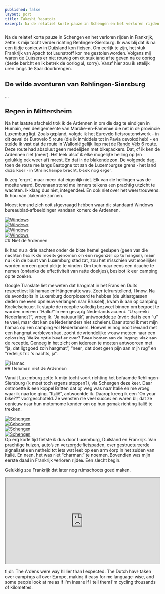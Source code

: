 ```yaml
---
published: false
layout: post
title: Takeshi Yasutoko
excerpt: Na de relatief korte pauze in Schengen en het verloren rijden in Frankrijk, zette ik mijn tocht verder richting Rehlingen-Siersburg. Ik was blij dat ik na een tijdje opnieuw in Duitsland kon fietsen. Om eerlijk te zijn, het stuk Frankrijk van Apach tot Launstroff kon me gestolen worden. Volgens mij waren de Duitsers er niet rouwig om dit stuk land af te geven na de oorlog (derde bericht en ik betrek de oorlog al, sorry). Vanaf hier zou ik ettelijk uren langs de Saar doorbrengen.
---
```

Na de relatief korte pauze in Schengen en het verloren rijden in Frankrijk, zette ik mijn tocht verder richting Rehlingen-Siersburg. Ik was blij dat ik na een tijdje opnieuw in Duitsland kon fietsen. Om eerlijk te zijn, het stuk Frankrijk van Apach tot Launstroff kon me gestolen worden. Volgens mij waren de Duitsers er niet rouwig om dit stuk land af te geven na de oorlog (derde bericht en ik betrek de oorlog al, sorry). Vanaf hier zou ik ettelijk uren langs de Saar doorbrengen.

## De wilde avonturen van Rehlingen-Siersburg

...

## Regen in Mittersheim


Na het laatste afscheid trok ik de Ardennen in om die dag te eindigen in Humain, een deelgemeente van Marche-en-Famenne die net in de provincie Luxemburg ligt. Zoals gepland, volgde ik het Eurovelo fietsroutenetwerk - in dit geval de [Eurovelo 5](http://www.eurovelo.com/en/eurovelos/eurovelo-5) route (die ik inmiddels tot in Pavia gevolgd heb) - en stelde ik vast dat de route in Wallonië gelijk liep met de [Rando Vélo 6](http://www.groteroutepaden.be/nl/route/860/rando-velo-6-picardie-ardennes.html) route. Deze route had absoluut geen medelijden met bikepackers. Dat, of ik ken de Ardennen niet (meer). Het leek alsof ik elke mogelijke helling op (en gelukkig ook weer af) moest. En dat in de blakende zon. De volgende dag, toen de route me langs Bastogne tot aan de Luxemburgse grens - het land deze keer - in Strainchamps bracht, bleek nog erger.

Ik zeg 'erger', maar meen dat eigenlijk niet. Elk van die hellingen was de moeite waard. Bovenaan stond me immers telkens een prachtig uitzicht te wachten. Ik klaag dus niet, integendeel. En ook niet over het weer trouwens. Ik hou van blakende zonnen. 

Moest iemand zich ooit afgevraagd hebben waar die standaard Windows bureaublad-afbeeldingen vandaan komen: de Ardennen.
<div class="row">
<article class="6u 12u$(xsmall) work-item">
<a href="{{ site.github.url }}/images/posts/Windows1.jpg" class="image fit thumb"><img src="{{ site.github.url }}/images/posts/Windows1_Small.jpg" alt="Windows" /></a>
</article>
<article class="6u$ 12u$(xsmall) work-item">
<a href="{{ site.github.url }}/images/posts/Windows3.jpg" class="image fit thumb"><img src="{{ site.github.url }}/images/posts/Windows3_Small.jpg" alt="Windows" /></a>
</article>
<article class="6u 12u$(xsmall) work-item">
<a href="{{ site.github.url }}/images/posts/Windows4.jpg" class="image fit thumb"><img src="{{ site.github.url }}/images/posts/Windows4_Small.jpg" alt="Windows" /></a>
</article>
<article class="6u$ 12u$(xsmall) work-item">
<a href="{{ site.github.url }}/images/posts/Windows5.jpg" class="image fit thumb"><img src="{{ site.github.url }}/images/posts/Windows5_Small.jpg" alt="Windows" /></a>
</article>
</div>
## Niet de Ardennen

Ik had nu al drie nachten onder de blote hemel geslapen (geen van die nachten heb ik de moeite genomen om een regenzeil op te hangen), maar nu ik in de buurt van Luxemburg stad zat, zou het misschien wat moeilijker worden om een goed plekje te vinden. Om toch maar eens een douche te nemen (ondanks de effectiviteit van natte doekjes), besloot ik een camping op te zoeken. 

Google Translate liet me weten dat hangmat in het Frans en Duits respectievelijk hamac en Hängematte was. Zeer teleurstellend, I know. Na de avondspits in Luxemburg doorploeterd te hebben (de uitlaatgassen deden me even opnieuw verlangen naar Brussel), kwam ik aan op camping Kockelscheuer. Ik stapte de receptie volledig bezweet binnen om begroet te worden met een “Hallo!” in een gezapig Nederlands accent. “U spreekt Nederlands?”, vroeg ik. “Ja natuuurlijk”, antwoordde ze (nvdr: dat is een “u” te veel, maar dat kan de Nederlanders niet schelen). Daar stond ik met mijn hamac op een camping vol Nederlanders. Hoewel er nog nooit iemand met een hangmat verbleven had, zocht de vriendelijke vrouw meteen naar een oplossing. Welke optie bleef er over? Twee bomen aan de ingang, vlak aan de receptie. Genoeg in het zicht om iedereen te moeten antwoorden met “ja, dat ligt goed zo’n hangmat”, “neen, dat doet geen pijn aan mijn rug” en "redelijk fris 's nachts, ja".
<section>
<div class="box alt">
<div class="row 50% uniform">
<div class="12u$"><span class="image fit"><img src="{{ site.github.url }}/images/posts/Hamac1_Small.jpg" alt="Hamac" /></span></div>
</div>
</div>
</section>
## Helemaal niet de Ardennen

Vanuit Luxemburg zette ik mijn tocht voort richting het befaamde Rehlingen-Siersburg (ik moet toch érgens stoppen?), via Schengen deze keer. Daar ontmoette ik een koppel Britten dat op weg was naar Italië en me vroeg waar ik naartoe ging. “Italië”, antwoordde ik. Daarop kreeg ik een “On your bike??” voorgeschoteld. Ze wensten me veel succes en waren blij dat ze opnieuw naar hun motorhome konden om op hun gemak richting Italië te trekken.
<div class="row">
<article class="6u 12u$(xsmall) work-item">
<a href="{{ site.github.url }}/images/posts/Schengen1.jpg" class="image fit thumb"><img src="{{ site.github.url }}/images/posts/Schengen1_Small.jpg" alt="Schengen" /></a>
</article>
<article class="6u$ 12u$(xsmall) work-item">
<a href="{{ site.github.url }}/images/posts/Schengen2.jpg" class="image fit thumb"><img src="{{ site.github.url }}/images/posts/Schengen2_Small.jpg" alt="Schengen" /></a>
</article>
<article class="6u 12u$(xsmall) work-item">
<a href="{{ site.github.url }}/images/posts/Schengen3.jpg" class="image fit thumb"><img src="{{ site.github.url }}/images/posts/Schengen3_Small.jpg" alt="Schengen" /></a>
</article>
<article class="6u$ 12u$(xsmall) work-item">
<a href="{{ site.github.url }}/images/posts/Schengen4.jpg" class="image fit thumb"><img src="{{ site.github.url }}/images/posts/Schengen4_Small.jpg" alt="Schengen" /></a>
</article>
</div>
Op erg korte tijd fietste ik dus door Luxemburg, Duitsland en Frankrijk. Van prachtige huizen, auto’s en verzorgde fietspaden, over gestructureerde signalisatie en netheid tot iets wat leek op een arm dorp in het zuiden van Italië. En neen, het was niet “charmant” te noemen. Bovendien was mijn eerste daad in Frankrijk verloren rijden. Een slecht begin. 

Gelukkig zou Frankrijk dat later nog ruimschoots goed maken.

<style>.embed-container { position: relative; padding-bottom: 56.25%; height: 0; overflow: hidden; max-width: 100%; } .embed-container iframe, .embed-container object, .embed-container embed { position: absolute; top: 0; left: 0; width: 100%; height: 100%; }</style><div class='embed-container'><iframe src='https://www.google.com/maps/d/embed?mid=11AqZciJIBKG_o8ryk4LLnR8Zh5Y' width='640' height='480'></iframe></div>
<br>
tl;dr: The Ardens were way hillier than I expected. The Dutch have taken over campings all over Europe, making it easy for me language-wise, and some people look at me as if I'm insane if I tell them I'm cycling thousands of kilometres.

